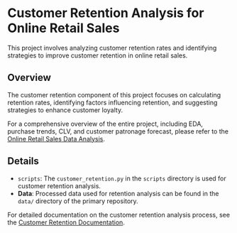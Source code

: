 # Customer Retention Analysis for Online Retail Sales

This project involves analyzing customer retention rates and identifying strategies to improve customer retention in online retail sales.

## Overview

The customer retention component of this project focuses on calculating retention rates, identifying factors influencing retention, and suggesting strategies to enhance customer loyalty.

For a comprehensive overview of the entire project, including EDA, purchase trends, CLV, and customer patronage forecast, please refer to the [Online Retail Sales Data Analysis](https://github.com/DataAnalyticaLab/online-retail-sales-data-analysis).

## Details

- `scripts`: The `customer_retention.py` in the `scripts` directory is used for customer retention analysis.
- **Data**: Processed data used for retention analysis can be found in the `data/` directory of the primary repository.

For detailed documentation on the customer retention analysis process, see the [Customer Retention Documentation](https://github.com/DataAnalyticaLab/online-retail-sales-data-analysis/blob/main/docs/customer-retension.md).
